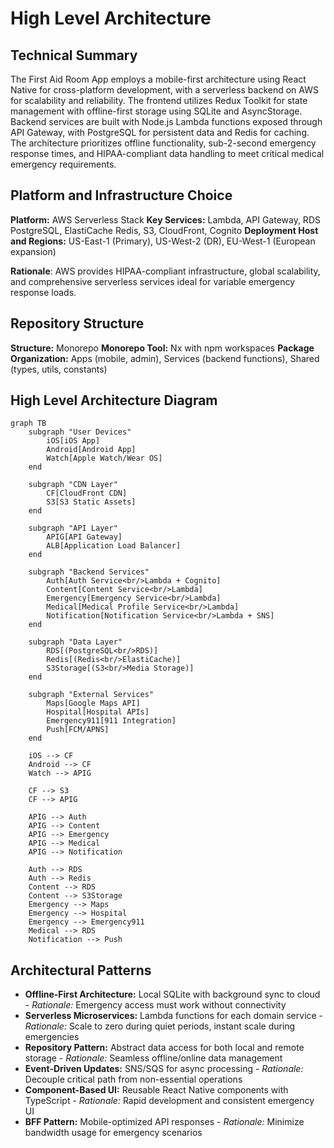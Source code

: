 # High Level Architecture

## Technical Summary

The First Aid Room App employs a mobile-first architecture using React Native for cross-platform development, with a serverless backend on AWS for scalability and reliability. The frontend utilizes Redux Toolkit for state management with offline-first storage using SQLite and AsyncStorage. Backend services are built with Node.js Lambda functions exposed through API Gateway, with PostgreSQL for persistent data and Redis for caching. The architecture prioritizes offline functionality, sub-2-second emergency response times, and HIPAA-compliant data handling to meet critical medical emergency requirements.

## Platform and Infrastructure Choice

**Platform:** AWS Serverless Stack
**Key Services:** Lambda, API Gateway, RDS PostgreSQL, ElastiCache Redis, S3, CloudFront, Cognito
**Deployment Host and Regions:** US-East-1 (Primary), US-West-2 (DR), EU-West-1 (European expansion)

**Rationale**: AWS provides HIPAA-compliant infrastructure, global scalability, and comprehensive serverless services ideal for variable emergency response loads.

## Repository Structure

**Structure:** Monorepo
**Monorepo Tool:** Nx with npm workspaces
**Package Organization:** Apps (mobile, admin), Services (backend functions), Shared (types, utils, constants)

## High Level Architecture Diagram

```mermaid
graph TB
    subgraph "User Devices"
        iOS[iOS App]
        Android[Android App]
        Watch[Apple Watch/Wear OS]
    end

    subgraph "CDN Layer"
        CF[CloudFront CDN]
        S3[S3 Static Assets]
    end

    subgraph "API Layer"
        APIG[API Gateway]
        ALB[Application Load Balancer]
    end

    subgraph "Backend Services"
        Auth[Auth Service<br/>Lambda + Cognito]
        Content[Content Service<br/>Lambda]
        Emergency[Emergency Service<br/>Lambda]
        Medical[Medical Profile Service<br/>Lambda]
        Notification[Notification Service<br/>Lambda + SNS]
    end

    subgraph "Data Layer"
        RDS[(PostgreSQL<br/>RDS)]
        Redis[(Redis<br/>ElastiCache)]
        S3Storage[(S3<br/>Media Storage)]
    end

    subgraph "External Services"
        Maps[Google Maps API]
        Hospital[Hospital APIs]
        Emergency911[911 Integration]
        Push[FCM/APNS]
    end

    iOS --> CF
    Android --> CF
    Watch --> APIG

    CF --> S3
    CF --> APIG

    APIG --> Auth
    APIG --> Content
    APIG --> Emergency
    APIG --> Medical
    APIG --> Notification

    Auth --> RDS
    Auth --> Redis
    Content --> RDS
    Content --> S3Storage
    Emergency --> Maps
    Emergency --> Hospital
    Emergency --> Emergency911
    Medical --> RDS
    Notification --> Push
```

## Architectural Patterns

- **Offline-First Architecture:** Local SQLite with background sync to cloud - _Rationale:_ Emergency access must work without connectivity
- **Serverless Microservices:** Lambda functions for each domain service - _Rationale:_ Scale to zero during quiet periods, instant scale during emergencies
- **Repository Pattern:** Abstract data access for both local and remote storage - _Rationale:_ Seamless offline/online data management
- **Event-Driven Updates:** SNS/SQS for async processing - _Rationale:_ Decouple critical path from non-essential operations
- **Component-Based UI:** Reusable React Native components with TypeScript - _Rationale:_ Rapid development and consistent emergency UI
- **BFF Pattern:** Mobile-optimized API responses - _Rationale:_ Minimize bandwidth usage for emergency scenarios
